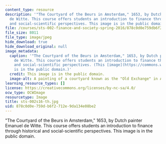 ```yaml
---
content_type: resource
description: '"The Courtyard of the Beurs in Amsterdam," 1653, by Dutch painter Emanuel
  de Witte. This course offers students an introduction to finance through historical
  and social-scientific perspectives. This image is in the public domain.'
file: /courses/sts-002-finance-and-society-spring-2016/878c0d0e759db6f2712e9da134e08be2_sts-002s16-th.jpg
file_size: 8011
file_type: image/jpeg
hide_download: true
hide_download_original: null
image_metadata:
  caption: '"The Courtyard of the Beurs in Amsterdam," 1653, by Dutch painter Emanuel
    de Witte. This course offers students an introduction to finance through historical
    and social-scientific perspectives. (This [image](https://commons.wikimedia.org/wiki/File:Emanuel_de_Witte_-_The_Courtyard_of_the_Old_Exchange_in_Amsterdam_-_WGA25798.jpg)
    is in the public domain.)'
  credit: This image is in the public domain.
  image-alt: A painting of a courtyard known as the "Old Exchange" in Amsterdam.
learning_resource_types: []
license: https://creativecommons.org/licenses/by-nc-sa/4.0/
ocw_type: OCWImage
resourcetype: Image
title: sts-002s16-th.jpg
uid: 878c0d0e-759d-b6f2-712e-9da134e08be2
---
```

"The Courtyard of the Beurs in Amsterdam," 1653, by Dutch painter Emanuel de Witte. This course offers students an introduction to finance through historical and social-scientific perspectives. This image is in the public domain.